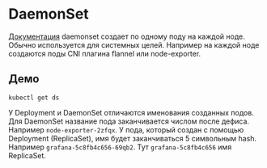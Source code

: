 # DaemonSet
[Документация](https://kubernetes.io/docs/concepts/workloads/controllers/daemonset/)
daemonset создает по одному поду на каждой ноде.
Обычно используется для системных целей. 
Например на каждой ноде создаются поды CNI плагина flannel или node-exporter.

## Демо
```shell script
kubectl get ds
```

У Deployment и DaemonSet отличаются именования созданных подов.
Для DaemonSet название пода заканчивается числом после дефиса. 
Например `node-exporter-2zfqx`.
У пода, который создан с помощью Deployment (ReplicaSet), имя будет заканчиваться 5 символьным hash.
Например `grafana-5c8fb4c656-69qb2`. Тут `grafana-5c8fb4c656` имя ReplicaSet.
